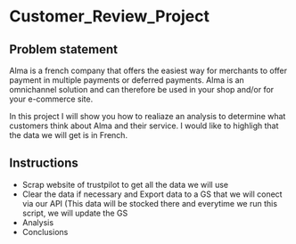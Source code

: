 # Customer_Review_Project

##  Problem statement

Alma is a french company that offers the easiest way for merchants to offer payment in multiple payments or deferred payments. Alma is an omnichannel solution and can therefore be used in your shop and/or for your e-commerce site.

In this project I will show you how to realiaze an analysis to determine what customers think about Alma and their service. I would like to highligh that the data we will get is in French.

## Instructions

- Scrap website of trustpilot to get all the data we will use
- Clear the data if necessary and Export data to a GS that we will conect via our API (This data will be stocked there and everytime we run this script, we will update the GS
- Analysis
- Conclusions
